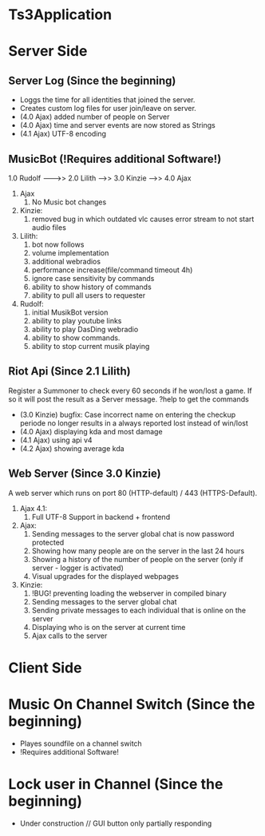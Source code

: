 # Ts3Application


# Server Side

## Server Log (Since the beginning)
- Loggs the time for all identities that joined the server. 
- Creates custom log files for user join/leave on server.
- (4.0 Ajax) added number of people on Server
- (4.0 Ajax) time and server events are now stored as Strings
- (4.1 Ajax) UTF-8 encoding

## MusicBot (!Requires additional Software!)
1.0 Rudolf --->> 2.0 Lilith -->> 3.0 Kinzie -->> 4.0 Ajax

1. Ajax
    1. No Music bot changes
1. Kinzie:
    1. removed bug in which outdated vlc causes error stream to not start audio files
1. Lilith:
    1. bot now follows
    1. volume implementation
    1. additional webradios
    1. performance increase(file/command timeout 4h)
    1. ignore case sensitivity by commands
    1. ability to show history of commands
    1. ability to pull all users to requester
1. Rudolf:
   1. initial MusikBot version
   1. ability to play youtube links
   1. ability to play DasDing webradio 
   1. ability to show commands. 
   1. ability to stop current musik playing

## Riot Api (Since 2.1 Lilith)
Register a Summoner to check every 60 seconds if he won/lost a game. If so it will post the result as a Server message.
?help to get the commands
 - (3.0 Kinzie) bugfix: Case incorrect name on entering the checkup periode no longer results in a always reported lost instead of win/lost
 - (4.0 Ajax) displaying kda and most damage 
 - (4.1 Ajax) using api v4
 - (4.2 Ajax) showing average kda

## Web Server (Since 3.0 Kinzie)
A web server which runs on port 80 (HTTP-default) /  443 (HTTPS-Default). 

1. Ajax 4.1:
    1. Full UTF-8 Support in backend + frontend
1. Ajax:
    1. Sending messages to the server global chat is now password protected
    1. Showing how many people are on the server in the last 24 hours
    1. Showing a history of the number of people on the server (only if server - logger is activated)
    1. Visual upgrades for the displayed webpages   
 1. Kinzie:
    1. !BUG! preventing loading the webserver in compiled binary
    1. Sending messages to the server global chat
    1. Sending private messages to each individual that is online on the server
    1. Displaying who is on the server at current time
    1. Ajax calls to the server
    
# Client Side

# Music On Channel Switch (Since the beginning)
- Playes soundfile on a channel switch 
- !Requires additional Software!

# Lock user in Channel (Since the beginning)
- Under construction // GUI button only partially responding
